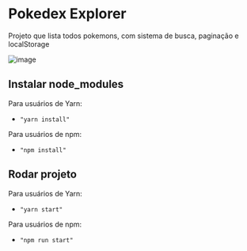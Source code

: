 # Pokedex Explorer
Projeto que lista todos pokemons, com sistema de busca, paginação e localStorage

![image](https://github.com/MessiasViana/PokeApi/assets/87711032/457c4509-2bbd-4fc3-be60-4f6467a455e2)



## Instalar node_modules

Para usuários de Yarn:
* `"yarn install"`

Para usuários de npm:
* `"npm install"`


## Rodar projeto

Para usuários de Yarn:
* `"yarn start"`

Para usuários de npm:
* `"npm run start"`
